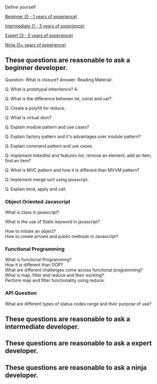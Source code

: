 Define yourself

[Beginner (0 - 1 years of experience)]()

[Intermediate (1 - 3 years of experience)]()

[Expert (3 - 5 years of experience)]()

[Ninja (5+ years of experience)]()




## These questions are reasonable to ask a beginner developer.

Question: What is closure?
Answer: 
Reading Material: 

 Q. What is prototypal inheritence? 
 A. 

 Q. What is the difference between let, const and var? 

 Q. Create a polyfill for reduce.

 Q. What is virtual dom? 

 Q. Explain module pattern and use cases? 

 Q. Explain factory pattern and it's advantages over module pattern?

 Q. Explain command pattern and use cases.

 Q. Implement linkedlist and features list, remove an element, add an item, find an item? 

 Q. What is MVC pattern and how it is different than MVVM pattern? 

 Q. Implement merge sort using javascript. 

 Q. Explain bind, apply and call.
 
 
 
### Object Oriented Javascript
 What is class in javascript?
 
 What is the use of Static keyword in javascript? 
 
 How to initiate an object?   
 How to create private and public methods in Javascript?   
 
 
### Functional Programming
 What is functional Programming?  
 How it is different than OOP?   
 What are different challenges come across functional programming?   
 What is map, filter and reduce and their working?   
 Perform map and filter functionality using reduce.   
 
 
 
### API Question
 What are different types of status codes range and their purpose of use?  
 
 
 ## These questions are reasonable to ask a intermediate developer.
 
 ## These questions are reasonable to ask a expert developer.
 
 ## These questions are reasonable to ask a ninja developer.



